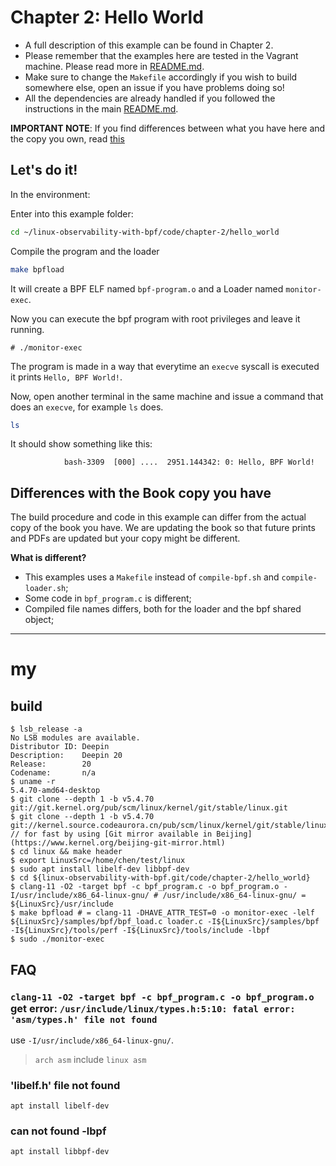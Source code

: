 # Chapter 2: Hello World

- A full description of this example can be found in Chapter 2.
- Please remember that the examples here are tested in the Vagrant machine. Please read more in [README.md](/README.md).
- Make sure to change the `Makefile` accordingly if you wish to build somewhere else, open an issue if you have problems doing so!
- All the dependencies are already handled if you followed the instructions in the main [README.md](/README.md).

**IMPORTANT NOTE**: If you find differences between what you have here and the copy you own, read [this](#differences-with-the-book-copy-you-have)

## Let's do it!

In the environment:

Enter into this example folder:

```bash
cd ~/linux-observability-with-bpf/code/chapter-2/hello_world
```

Compile the program and the loader

```bash
make bpfload
```

It will create a BPF ELF named `bpf-program.o` and a Loader named `monitor-exec`.

Now you can execute the bpf program with root privileges and leave it running.

```
# ./monitor-exec
```

The program is made in a way that everytime an `execve` syscall is executed it prints `Hello, BPF World!`.

Now, open another terminal in the same machine and issue a command that does an `execve`, for example `ls` does.


```bash
ls
```

It should show something like this:

```
            bash-3309  [000] ....  2951.144342: 0: Hello, BPF World!
```


## Differences with the Book copy you have
The build procedure and code in this example can differ from the actual copy of the book you have.
We are updating the book so that future prints and PDFs are updated but your copy might be different.

**What is different?**
- This examples uses a `Makefile` instead of  `compile-bpf.sh` and `compile-loader.sh`;
- Some code in `bpf_program.c` is different;
- Compiled file names differs, both for the loader and the bpf shared object;

---
# my
## build
```
$ lsb_release -a
No LSB modules are available.
Distributor ID: Deepin
Description:    Deepin 20
Release:        20
Codename:       n/a
$ uname -r
5.4.70-amd64-desktop
$ git clone --depth 1 -b v5.4.70 git://git.kernel.org/pub/scm/linux/kernel/git/stable/linux.git
$ git clone --depth 1 -b v5.4.70 git://kernel.source.codeaurora.cn/pub/scm/linux/kernel/git/stable/linux.git // for fast by using [Git mirror available in Beijing](https://www.kernel.org/beijing-git-mirror.html)
$ cd linux && make header
$ export LinuxSrc=/home/chen/test/linux
$ sudo apt install libelf-dev libbpf-dev
$ cd ${linux-observability-with-bpf.git/code/chapter-2/hello_world}
$ clang-11 -O2 -target bpf -c bpf_program.c -o bpf_program.o -I/usr/include/x86_64-linux-gnu/ # /usr/include/x86_64-linux-gnu/ = ${LinuxSrc}/usr/include
$ make bpfload # = clang-11 -DHAVE_ATTR_TEST=0 -o monitor-exec -lelf ${LinuxSrc}/samples/bpf/bpf_load.c loader.c -I${LinuxSrc}/samples/bpf -I${LinuxSrc}/tools/perf -I${LinuxSrc}/tools/include -lbpf
$ sudo ./monitor-exec
```

## FAQ
### `clang-11 -O2 -target bpf -c bpf_program.c -o bpf_program.o` get error: `/usr/include/linux/types.h:5:10: fatal error: 'asm/types.h' file not found`
use `-I/usr/include/x86_64-linux-gnu/`.

> `arch asm` include `linux asm`

### 'libelf.h' file not found
`apt install libelf-dev`

### can not found -lbpf
`apt install libbpf-dev`

